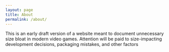 ```yaml
---
layout: page
title: About
permalink: /about/
---
```


This is an early draft version of a website meant to document unnecessary size bloat
in modern video games. Attention will be paid to size-impacting development decisions,
packaging mistakes, and other factors